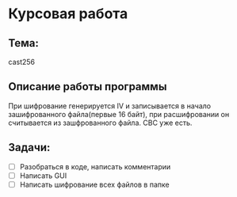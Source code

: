 # Курсовая работа
## Тема: 
cast256

## Описание работы программы
При шифрование генерируется IV и записывается в начало зашифрованного файла(первые 16 байт), при расшифровании он считывается из зашфрованного файла. 
CBC уже есть. 
## Задачи:
* [ ] Разобраться в коде, написать комментарии
* [ ] Написать GUI
* [ ] Написать шифрование всех файлов в папке